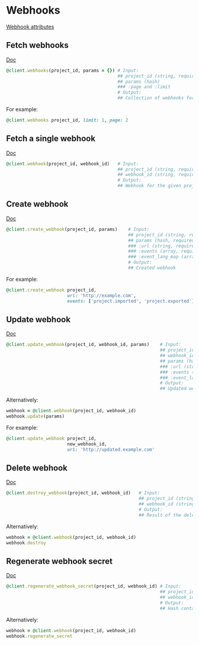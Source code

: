 # Webhooks

[Webhook attributes](https://app.lokalise.com/api2docs/curl/#object-webhooks)

## Fetch webhooks

[Doc](https://developers.lokalise.com/reference/list-all-webhooks)

```ruby
@client.webhooks(project_id, params = {}) # Input:
                                          ## project_id (string, required)
                                          ## params (hash)
                                          ### :page and :limit
                                          # Output:
                                          ## Collection of webhooks for the project
```

For example:

```ruby
@client.webhooks project_id, limit: 1, page: 2
```

## Fetch a single webhook

[Doc](https://developers.lokalise.com/reference/retrieve-a-webhook)

```ruby
@client.webhook(project_id, webhook_id)   # Input:
                                          ## project_id (string, required)
                                          ## webhook_id (string, required)
                                          # Output:
                                          ## Webhook for the given project
```

## Create webhook

[Doc](https://developers.lokalise.com/reference/create-a-webhook)

```ruby
@client.create_webhook(project_id, params)    # Input:
                                              ## project_id (string, required)
                                              ## params (hash, required)
                                              ### :url (string, required) - webhook URL
                                              ### :events (array, required) - events to subscribe to. Check the API docs to find the list of supported events
                                              ### :event_lang_map (array) - map the event with an array of languages iso codes
                                              # Output:
                                              ## Created webhook
```

For example:

```ruby
@client.create_webhook project_id,
                       url: 'http://example.com',
                       events: ['project.imported', 'project.exported']
```

## Update webhook

[Doc](https://developers.lokalise.com/reference/update-a-webhook)

```ruby
@client.update_webhook(project_id, webhook_id, params)    # Input:
                                                          ## project_id (string, required)
                                                          ## webhook_id (string, required)
                                                          ## params (hash)
                                                          ### :url (string) - webhook URL
                                                          ### :events (array) - events to subscribe to. Check the API docs to find the list of supported events
                                                          ### :event_lang_map (array) - map the event with an array of languages iso codes
                                                          # Output:
                                                          ## Updated webhook
```

Alternatively:

```ruby
webhook = @client.webhook(project_id, webhook_id)
webhook.update(params)
```

For example:

```ruby
@client.update_webhook project_id,
                       new_webhook_id,
                       url: 'http://updated.example.com'
```

## Delete webhook

[Doc](https://developers.lokalise.com/reference/delete-a-webhook)

```ruby
@client.destroy_webhook(project_id, webhook_id)   # Input:
                                                  ## project_id (string, required)
                                                  ## webhook_id (string, required)
                                                  # Output:
                                                  ## Result of the delete operation
```

Alternatively:

```ruby
webhook = @client.webhook(project_id, webhook_id)
webhook.destroy
```

## Regenerate webhook secret

[Doc](https://developers.lokalise.com/reference/regenerate-a-webhook-secret)

```ruby
@client.regenerate_webhook_secret(project_id, webhook_id) # Input:
                                                          ## project_id (string, required)
                                                          ## webhook_id (string, required)
                                                          # Output:
                                                          ## Hash containing `project_id` and new `secret`
```

Alternatively:

```ruby
webhook = @client.webhook(project_id, webhook_id)
webhook.regenerate_secret
```
